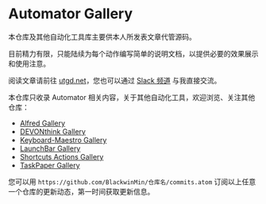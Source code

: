 # Automator Gallery

本仓库及其他自动化工具库主要供本人所发表文章代管源码。

目前精力有限，只能陆续为每个动作编写简单的说明文档，以提供必要的效果展示和使用注意。

阅读文章请前往 [utgd.net](https://utgd.net)，您也可以通过 [Slack 频道](https://utgd.net/member-community) 与我直接交流。

本仓库只收录 Automator 相关内容，关于其他自动化工具，欢迎浏览、关注其他仓库：

- [Alfred Gallery](https://github.com/BlackwinMin/Alfred-gallery)
- [DEVONthink Gallery](https://github.com/BlackwinMin/DEVONthink-gallery)
- [Keyboard-Maestro Gallery](https://github.com/BlackwinMin/Keyboard-Maestro-gallery)
- [LaunchBar Gallery](https://github.com/BlackwinMin/LaunchBar-gallery)
- [Shortcuts Actions Gallery](https://github.com/BlackwinMin/shortcuts-actions-gallery)
- [TaskPaper Gallery](https://github.com/BlackwinMin/TaskPaper-gallery)

您可以用 `https://github.com/BlackwinMin/仓库名/commits.atom` 订阅以上任意一个仓库的更新动态，第一时间获取更新信息。
